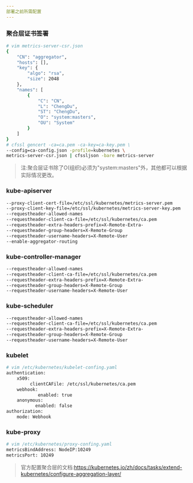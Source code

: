 ```yaml
---
部署之前所需配置
---
```


### 聚合层证书签署

```bash
# vim metrics-server-csr.json 
{
    "CN": "aggregator",
    "hosts": [],
    "key": {
        "algo": "rsa",
        "size": 2048
    },
    "names": [
        {
            "C": "CN",
            "L": "ChengDu",
            "ST": "ChengDu",
            "O": "system:masters",
            "OU": "System"
        }
    ]
}
# cfssl gencert -ca=ca.pem -ca-key=ca-key.pem \
--config=ca-config.json -profile=kubernetes \
metrics-server-csr.json | cfssljson -bare metrics-server
```

> 注:聚合层证书除了O(组织)必须为"system:masters"外，其他都可以根据实际情况更改。

### kube-apiserver

```bash
--proxy-client-cert-file=/etc/ssl/kubernetes/metrics-server.pem
--proxy-client-key-file=/etc/ssl/kubernetes/metrics-server-key.pem
--requestheader-allowed-names
--requestheader-client-ca-file=/etc/ssl/kubernetes/ca.pem
--requestheader-extra-headers-prefix=X-Remote-Extra- 
--requestheader-group-headers=X-Remote-Group 
--requestheader-username-headers=X-Remote-User
--enable-aggregator-routing
```

### kube-controller-manager

```bash
--requestheader-allowed-names
--requestheader-client-ca-file=/etc/ssl/kubernetes/ca.pem
--requestheader-extra-headers-prefix=X-Remote-Extra- 
--requestheader-group-headers=X-Remote-Group 
--requestheader-username-headers=X-Remote-User
```

### kube-scheduler

```bash
--requestheader-allowed-names
--requestheader-client-ca-file=/etc/ssl/kubernetes/ca.pem
--requestheader-extra-headers-prefix=X-Remote-Extra- 
--requestheader-group-headers=X-Remote-Group 
--requestheader-username-headers=X-Remote-User
```

### kubelet

```bash
# vim /etc/kubernetes/kubelet-confing.yaml
authentication:
    x509:
         clientCAFile: /etc/ssl/kubernetes/ca.pem
    webhook:
            enabled: true
    anonymous:
           enabled: false
authorization:
    mode: Webhook
```

### kube-proxy

```bash
# vim /etc/kubernetes/proxy-confing.yaml
metricsBindAddress: NodeIP:10249
metricsPort: 10249
```

> 官方配置聚合层的文档:https://kubernetes.io/zh/docs/tasks/extend-kubernetes/configure-aggregation-layer/
